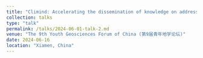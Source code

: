 ```yaml
---
title: "Climind: Accelerating the dissemination of knowledge on addressing climate change risks with large language models (in Chinese)"
collection: talks
type: "talk"
permalink: /talks/2024-06-01-talk-2.md
venue: "The 9th Youth Geosciences Forum of China (第9届青年地学论坛)"
date: 2024-06-16
location: "Xiamen, China"
---
```


